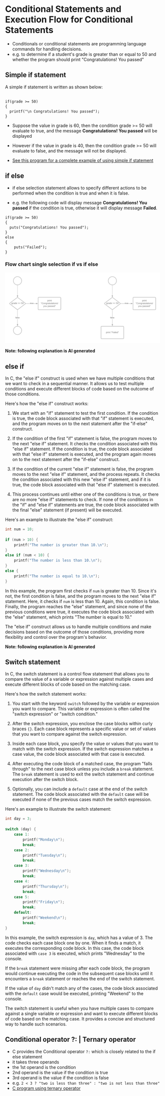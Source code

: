 # Conditional Statements and Execution Flow for Conditional Statements

- Conditionals or conditional statements are programming language commands for handling decisions. 
- e.g. to determine if a student's grade is greater than or equal to 50 and whether the program should print "Congratulations! You passed"

## Simple if statement

A simple if statement is written as shown below:

```

if(grade >= 50)
{
  printf("\n Congratulations! You passed");
}

```

- Suppose the value in grade is 60, then the condition grade >= 50 will evaluate to true, and the message **Congratulations! You passed** will be displayed
- However if the value in grade is 40, then the condition grade >= 50 will evaluate to false, and the message will not be displayed.

- [See this program for a complete example of using simple if statement](../src/simpleif.c) 

## if else 

- if else selection statement allows to specify different actions to be performed when the condition is true and when it is false.

- e.g. the following code will display message **Congratulations! You passed** if the condition is true, otherwise it will display message **Failed**.


```
if(grade >= 50)
{
  puts("Congratulations! You passed");
}
else
{
	puts("Failed");
}
```

### Flow chart single selection if vs if else

![Flow chart comparing if vs if else](../figs/conditionals.png "Flow chart compaing if vs if else")

**Note: following explanation is AI generated**

## else if

In C, the "else if" construct is used when we have multiple conditions that we want to check in a sequential manner. It allows us to test multiple conditions and execute different blocks of code based on the outcome of those conditions.

Here's how the "else if" construct works:

1. We start with an "if" statement to test the first condition. If the condition is true, the code block associated with that "if" statement is executed, and the program moves on to the next statement after the "if-else" construct.

2. If the condition of the first "if" statement is false, the program moves to the next "else if" statement. It checks the condition associated with this "else if" statement. If the condition is true, the code block associated with that "else if" statement is executed, and the program again moves on to the next statement after the "if-else" construct.

3. If the condition of the current "else if" statement is false, the program moves to the next "else if" statement, and the process repeats. It checks the condition associated with this new "else if" statement, and if it is true, the code block associated with that "else if" statement is executed.

4. This process continues until either one of the conditions is true, or there are no more "else if" statements to check. If none of the conditions in the "if" and "else if" statements are true, the code block associated with the final "else" statement (if present) will be executed.

Here's an example to illustrate the "else if" construct:

```c
int num = 10;

if (num > 10) {
    printf("The number is greater than 10.\n");
}
else if (num < 10) {
    printf("The number is less than 10.\n");
}
else {
    printf("The number is equal to 10.\n");
}
```

In this example, the program first checks if `num` is greater than 10. Since it's not, the first condition is false, and the program moves to the next "else if" statement. Here, it checks if `num` is less than 10. Again, this condition is false. Finally, the program reaches the "else" statement, and since none of the previous conditions were true, it executes the code block associated with the "else" statement, which prints "The number is equal to 10."

The "else if" construct allows us to handle multiple conditions and make decisions based on the outcome of those conditions, providing more flexibility and control over the program's behavior. 


**Note: following explanation is AI generated**

## Switch statement

In C, the switch statement is a control flow statement that allows you to compare the value of a variable or expression against multiple cases and execute different blocks of code based on the matching case.

Here's how the switch statement works:

1. You start with the keyword `switch` followed by the variable or expression you want to compare. This variable or expression is often called the "switch expression" or "switch condition."

2. After the switch expression, you enclose the case blocks within curly braces `{}`. Each case block represents a specific value or set of values that you want to compare against the switch expression.

3. Inside each case block, you specify the value or values that you want to match with the switch expression. If the switch expression matches a case value, the code block associated with that case is executed.

4. After executing the code block of a matched case, the program "falls through" to the next case block unless you include a `break` statement. The `break` statement is used to exit the switch statement and continue execution after the switch block.

5. Optionally, you can include a `default` case at the end of the switch statement. The code block associated with the `default` case will be executed if none of the previous cases match the switch expression.

Here's an example to illustrate the switch statement:

```c
int day = 3;

switch (day) {
    case 1:
        printf("Monday\n");
        break;
    case 2:
        printf("Tuesday\n");
        break;
    case 3:
        printf("Wednesday\n");
        break;
    case 4:
        printf("Thursday\n");
        break;
    case 5:
        printf("Friday\n");
        break;
    default:
        printf("Weekend\n");
        break;
}
```

In this example, the switch expression is `day`, which has a value of 3. The code checks each case block one by one. When it finds a match, it executes the corresponding code block. In this case, the code block associated with `case 3` is executed, which prints "Wednesday" to the console.

If the `break` statement were missing after each code block, the program would continue executing the code in the subsequent case blocks until it encounters a `break` statement or reaches the end of the switch statement.

If the value of `day` didn't match any of the cases, the code block associated with the `default` case would be executed, printing "Weekend" to the console.

The switch statement is useful when you have multiple cases to compare against a single variable or expression and want to execute different blocks of code based on the matching case. It provides a concise and structured way to handle such scenarios.

## Conditional operator ?: | Ternary operator

- C provides the Conditional operator `?:` which is closely related to the if else statement
- it takes three operands
- the 1st operand is the condition
- 2nd operand is the value if the condition is true
- 3rd operand is the value if the condition is false
- e.g. `2 < 3 ? "two is less than three" : "two is not less than three"`
- [C program using ternary operator](../src/ternaryoperator.c)


